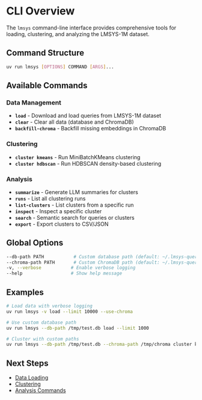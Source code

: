 # CLI Overview

The `lmsys` command-line interface provides comprehensive tools for loading, clustering, and analyzing the LMSYS-1M dataset.

## Command Structure

```bash
uv run lmsys [OPTIONS] COMMAND [ARGS]...
```

## Available Commands

### Data Management

- **`load`** - Download and load queries from LMSYS-1M dataset
- **`clear`** - Clear all data (database and ChromaDB)
- **`backfill-chroma`** - Backfill missing embeddings in ChromaDB

### Clustering

- **`cluster kmeans`** - Run MiniBatchKMeans clustering
- **`cluster hdbscan`** - Run HDBSCAN density-based clustering

### Analysis

- **`summarize`** - Generate LLM summaries for clusters
- **`runs`** - List all clustering runs
- **`list-clusters`** - List clusters from a specific run
- **`inspect`** - Inspect a specific cluster
- **`search`** - Semantic search for queries or clusters
- **`export`** - Export clusters to CSV/JSON

## Global Options

```bash
--db-path PATH           # Custom database path (default: ~/.lmsys-query-analysis/queries.db)
--chroma-path PATH       # Custom ChromaDB path (default: ~/.lmsys-query-analysis/chroma)
-v, --verbose           # Enable verbose logging
--help                  # Show help message
```

## Examples

```bash
# Load data with verbose logging
uv run lmsys -v load --limit 10000 --use-chroma

# Use custom database path
uv run lmsys --db-path /tmp/test.db load --limit 1000

# Cluster with custom paths
uv run lmsys --db-path /tmp/test.db --chroma-path /tmp/chroma cluster kmeans --n-clusters 50
```

## Next Steps

- [Data Loading](load.md)
- [Clustering](clustering.md)
- [Analysis Commands](analysis.md)
